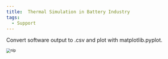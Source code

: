 ```yaml
---
title:  Thermal Simulation in Battery Industry
tags:
  - Support
---
```


Convert software output to .csv and plot with matplotlib.pyplot.

<!--more-->

<img src="https://hj-1304143905.cos.ap-shanghai.myqcloud.com/simulation/01.png" alt="nlp" style="zoom:70%;" />





